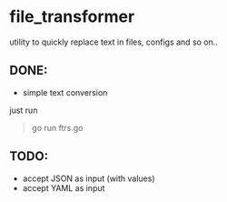 # file_transformer
utility to quickly replace text in files, configs and so on..

## DONE:

- simple text conversion

just run 

> go run ftrs.go

## TODO:

- accept JSON as input (with values)
- accept YAML as input
